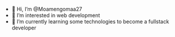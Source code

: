 - 👋 Hi, I’m @Moamengomaa27
- 👀 I’m interested in web development 
- 🌱 I’m currently learning some technologies to become a fullstack developer

<!---
Moamengomaa27/Moamengomaa27 is a ✨ special ✨ repository because its `README.md` (this file) appears on your GitHub profile.
You can click the Preview link to take a look at your changes.
--->
